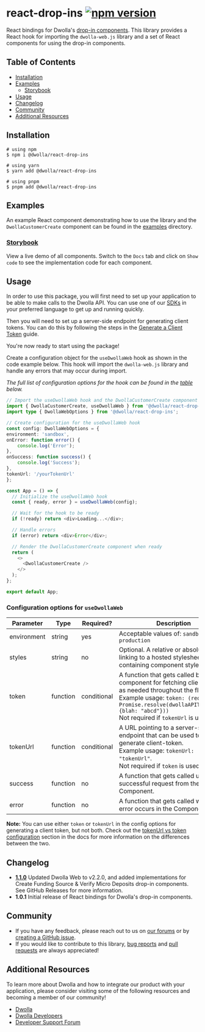 # react-drop-ins [![npm version](https://badge.fury.io/js/@dwolla%2Freact-drop-ins.svg)](https://badge.fury.io/js/@dwolla%2Freact-drop-ins)

React bindings for Dwolla's [drop-in components](https://developers.dwolla.com/concepts/drop-in-components). This library provides a React hook for importing the `dwolla-web.js` library and a set of React components for using the drop-in components.

## Table of Contents

* [Installation](#installation)
* [Examples](#examples)
  * [Storybook](#storybook)
* [Usage](#usage)
* [Changelog](#changelog)
* [Community](#community)
* [Additional Resources](#additional-resources)

## Installation

```shell
# using npm
$ npm i @dwolla/react-drop-ins

# using yarn
$ yarn add @dwolla/react-drop-ins

# using pnpm
$ pnpm add @dwolla/react-drop-ins
```

## Examples

An example React component demonstrating how to use the library and the `DwollaCustomerCreate` component can be found in the [examples](https://github.com/Dwolla/react-drop-ins/tree/main/src/examples) directory.

### [Storybook](https://dwolla.github.io/react-drop-ins/)
View a live demo of all components. Switch to the `Docs` tab and click on `Show code` to see the implementation code for each component.

## Usage

In order to use this package, you will first need to set up your application to be able to make calls to the Dwolla API. You can use one of our [SDKs](https://developers.dwolla.com/sdks-tools) in your preferred language to get up and running quickly. 

Then you will need to set up a server-side endpoint for generating client tokens. You can do this by following the steps in the [Generate a Client Token](https://developers.dwolla.com/guides/drop-ins/generate-client-token) guide.

You're now ready to start using the package! 

Create a configuration object for the `useDwollaWeb` hook as shown in the code example below. This hook will import the `dwolla-web.js` library and handle any errors that may occur during import. 

_The full list of configuration options for the hook can be found in the [table](#configuration-options-for-usedwollaweb) below._


```typescript
// Import the useDwollaWeb hook and the DwollaCustomerCreate component
import { DwollaCustomerCreate, useDwollaWeb } from '@dwolla/react-drop-ins';
import type { DwollaWebOptions } from '@dwolla/react-drop-ins';

// Create configuration for the useDwollaWeb hook
const config: DwollaWebOptions = {
environment: 'sandbox',
onError: function error() {
    console.log('Error');
},
onSuccess: function success() {
    console.log('Success');
},
tokenUrl: '/yourTokenUrl'
};

const App = () => {
  // Initialize the useDwollaWeb hook
  const { ready, error } = useDwollaWeb(config);

  // Wait for the hook to be ready
  if (!ready) return <div>Loading...</div>;

  // Handle errors
  if (error) return <div>Error</div>;

  // Render the DwollaCustomerCreate component when ready
  return (
    <>
      <DwollaCustomerCreate />
    </>
  );
};

export default App;
```

### Configuration options for `useDwollaWeb`

| Parameter   | Type     | Required? | Description                                                                                                                                                                                         |
| ----------- | -------- | ---------- | --------------------------------------------------------------------------------------------------------------------------------------------------------------------------------------------------- |
| environment | string   | yes | Acceptable values of: `sandbox` or `production`                                                                                                                                                     |
| styles      | string   | no | Optional. A relative or absolute URL linking to a hosted stylesheet containing component styles.                                                                                                    |
| token       | function | conditional | A function that gets called by the component for fetching client-tokens as needed throughout the flow. <br /> Example usage: `token: (req) => Promise.resolve(dwollaAPIToken(req, {blah: "abcd"}))` <br /> Not required if `tokenUrl` is used. |
| tokenUrl    | function | conditional | A URL pointing to a server-side endpoint that can be used to generate client-token. <br /> Example usage: `tokenUrl: "tokenUrl"`. <br /> Not required if `token` is used.                                                                   |
| success     | function | no |  A function that gets called upon a successful request from the Component.                                                                                                                           |
| error       | function | no |  A function that gets called when an error occurs in the Component.                                                                                                                                  |

**Note:** You can use either `token` or `tokenUrl` in the config options for generating a client token, but not both. Check out the [tokenUrl vs token configuration](https://developers.dwolla.com/guides/drop-ins/generate-client-token#token-url-vs-token-configuration) section in the docs for more information on the differences between the two.

## Changelog

- **[1.1.0](https://github.com/Dwolla/react-drop-ins/releases/tag/v1.1.0)** Updated Dwolla Web to v2.2.0, and added implementations for Create Funding Source & Verify Micro Deposits drop-in components. See GitHub Releases for more information.
- **1.0.1** Initial release of React bindings for Dwolla's drop-in components.

## Community
* If you have any feedback, please reach out to us on [our forums](https://discuss.dwolla.com/) or by [creating a GitHub issue](https://github.com/Dwolla/react-drop-ins/issues).
* If you would like to contribute to this library, [bug reports](https://github.com/Dwolla/react-drop-ins/issues) and [pull requests](https://github.com/Dwolla/react-drop-ins/pulls) are always appreciated!

## Additional Resources

To learn more about Dwolla and how to integrate our product with your application, please consider visiting some of the following resources and becoming a member of our community!

* [Dwolla](https://www.dwolla.com/)
* [Dwolla Developers](https://developers.dwolla.com/)
* [Developer Support Forum](https://discuss.dwolla.com/)